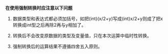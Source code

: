 **在使用强制转换时应注意以下问题**

1. 数据类型和表达式都必须加括号，如把(int)(x/2+y)写成(int)x/2+y则成了把x转换成int型之后再除2再与y相加了。

2. 转换后不会改变原数据的类型及变量值，只在本次运算中临时性转换。

3. 强制转换后的运算结果不遵循四舍五入原则。
